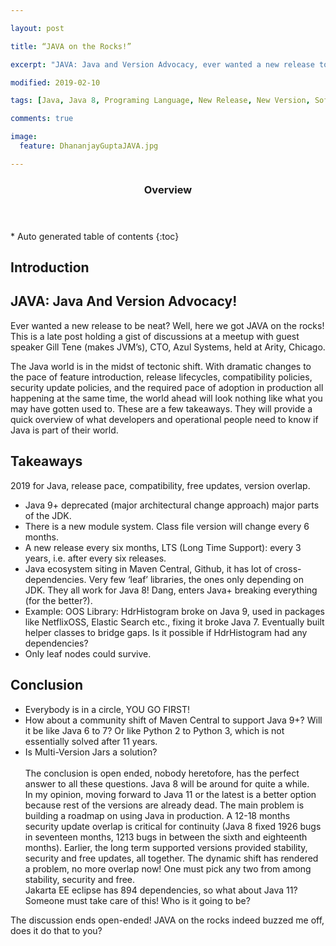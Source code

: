 ```yaml
---

layout: post

title: “JAVA on the Rocks!”

excerpt: "JAVA: Java and Version Advocacy, ever wanted a new release to be neat? Well, here we got JAVA, on the rocks! "

modified: 2019-02-10

tags: [Java, Java 8, Programing Language, New Release, New Version, Software Engineering , Analysis, Dhananjay Gupta]

comments: true

image:
  feature: DhananjayGuptaJAVA.jpg

---
```


 

<section id="table-of-contents" class="toc">
  <header>
    <h3>Overview</h3>
  </header>
<div id="drawer" markdown="1">
*  Auto generated table of contents
{:toc}
</div>
</section><!-- /#table-of-contents -->




Introduction
------------

## JAVA: Java And Version Advocacy!

Ever wanted a new release to be neat? Well, here we got JAVA on the rocks! This is a late post holding a gist of discussions at a meetup with guest speaker Gill Tene (makes JVM’s), CTO, Azul Systems, held at Arity, Chicago.

The Java world is in the midst of tectonic shift. With dramatic changes to the pace of feature introduction, release lifecycles, compatibility policies, security update policies, and the required pace of adoption in production all happening at the same time, the world ahead will look nothing like what you may have gotten used to. These are a few takeaways. They will provide a quick overview of what developers and operational people need to know if Java is part of their world.

Takeaways
---------

2019 for Java, release pace, compatibility, free updates, version overlap.
+ Java 9+ deprecated (major architectural change approach) major parts of the JDK.
+ There is a new module system. Class file version will change every 6 months.
+ A new release every six months, LTS (Long Time Support): every 3 years, i.e. after every six releases.
+ Java ecosystem siting in Maven Central, Github, it has lot of cross-dependencies. Very few ‘leaf’ libraries, the ones only depending on JDK. They all work for Java 8! Dang, enters Java+ breaking everything (for the better?).
+ Example: OOS Library: HdrHistogram broke on Java 9, used in packages like NetflixOSS, Elastic Search etc., fixing it broke Java 7. Eventually built helper classes to bridge gaps. Is it possible if HdrHistogram had any dependencies?
+ Only leaf nodes could survive.

Conclusion
----------

+ Everybody is in a circle, YOU GO FIRST! 
+ How about a community shift of Maven Central to support Java 9+? Will it be like Java 6 to 7? Or like Python 2 to Python 3, which is not essentially solved after 11 years. 
+ Is Multi-Version Jars a solution?
<br/><br/>
The conclusion is open ended, nobody heretofore, has the perfect answer to all these questions. Java 8 will be around for quite a while. <br/> In my opinion, moving forward to Java 11 or the latest is a better option because rest of the versions are already dead. The main problem is building a roadmap on using Java in production. A 12-18 months security update overlap is critical for continuity (Java 8 fixed 1926 bugs in seventeen months, 1213 bugs in between the sixth and eighteenth months). Earlier, the long term supported versions provided stability, security and free updates, all together. The dynamic shift has rendered a problem, no more overlap now! One must pick any two from among stability, security and free. <br/>
Jakarta EE eclipse has 894 dependencies, so what about Java 11?
Someone must take care of this! Who is it going to be? 

The discussion ends open-ended! JAVA on the rocks indeed buzzed me off, does it do that to you?

